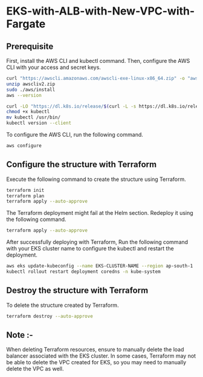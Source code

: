 # EKS-with-ALB-with-New-VPC-with-Fargate

## Prerequisite
First, install the AWS CLI and kubectl command. Then, configure the AWS CLI with your access and secret keys.

```bash
curl "https://awscli.amazonaws.com/awscli-exe-linux-x86_64.zip" -o "awscliv2.zip"
unzip awscliv2.zip
sudo ./aws/install
aws --version
```

```bash
curl -LO "https://dl.k8s.io/release/$(curl -L -s https://dl.k8s.io/release/stable.txt)/bin/linux/amd64/kubectl"
chmod +x kubectl
mv kubectl /usr/bin/
kubectl version --client
```

To configure the AWS CLI, run the following command.

```bash
aws configure
```

## Configure the structure with Terraform
Execute the following command to create the structure using Terraform.

```bash
terraform init
terraform plan
terraform apply --auto-approve
```

The Terraform deployment might fail at the Helm section. Redeploy it using the following command.

```bash
terraform apply --auto-approve
```

After successfully deploying with Terraform, Run the following command with your EKS cluster name to configure the kubectl and restart the deployment.

```bash
aws eks update-kubeconfig --name EKS-CLUSTER-NAME --region ap-south-1
kubectl rollout restart deployment coredns -n kube-system
```
## Destroy the structure with Terraform

To delete the structure created by Terraform.

```bash
terraform destroy --auto-approve
```

## Note :-
When deleting Terraform resources, ensure to manually delete the load balancer associated with the EKS cluster. In some cases, Terraform may not be able to delete the VPC created for EKS, so you may need to manually delete the VPC as well.
